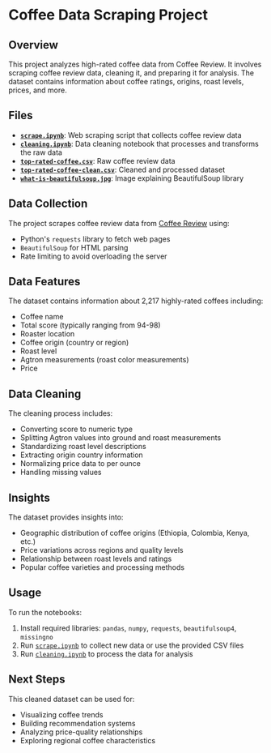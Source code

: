 # Coffee Data Scraping Project

## Overview
This project analyzes high-rated coffee data from Coffee Review. It involves scraping coffee review data, cleaning it, and preparing it for analysis. The dataset contains information about coffee ratings, origins, roast levels, prices, and more.

## Files
- **[`scrape.ipynb`](scrape.ipynb)**: Web scraping script that collects coffee review data
- **[`cleaning.ipynb`](cleaning.ipynb)**: Data cleaning notebook that processes and transforms the raw data
- **[`top-rated-coffee.csv`](top-rated-coffee.csv)**: Raw coffee review data
- **[`top-rated-coffee-clean.csv`](top-rated-coffee-clean.csv)**: Cleaned and processed dataset
- **[`what-is-beautifulsoup.jpg`](what-is-beautifulsoup.jpg)**: Image explaining BeautifulSoup library

## Data Collection
The project scrapes coffee review data from [Coffee Review](https://www.coffeereview.com) using:
- Python's `requests` library to fetch web pages
- `BeautifulSoup` for HTML parsing
- Rate limiting to avoid overloading the server

## Data Features
The dataset contains information about 2,217 highly-rated coffees including:
- Coffee name
- Total score (typically ranging from 94-98)
- Roaster location
- Coffee origin (country or region)
- Roast level
- Agtron measurements (roast color measurements)
- Price

## Data Cleaning
The cleaning process includes:
- Converting score to numeric type
- Splitting Agtron values into ground and roast measurements
- Standardizing roast level descriptions
- Extracting origin country information
- Normalizing price data to per ounce
- Handling missing values

## Insights
The dataset provides insights into:
- Geographic distribution of coffee origins (Ethiopia, Colombia, Kenya, etc.)
- Price variations across regions and quality levels
- Relationship between roast levels and ratings
- Popular coffee varieties and processing methods

## Usage
To run the notebooks:
1. Install required libraries: `pandas`, `numpy`, `requests`, `beautifulsoup4`, `missingno`
2. Run [`scrape.ipynb`](scrape.ipynb) to collect new data or use the provided CSV files
3. Run [`cleaning.ipynb`](cleaning.ipynb) to process the data for analysis

## Next Steps
This cleaned dataset can be used for:
- Visualizing coffee trends
- Building recommendation systems
- Analyzing price-quality relationships
- Exploring regional coffee characteristics